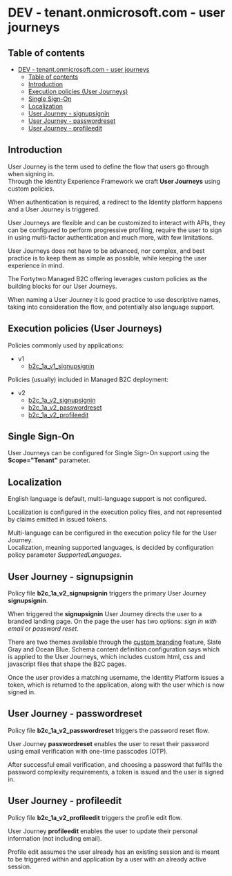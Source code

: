 # DEV - tenant.onmicrosoft.com - user journeys

## Table of contents

- [DEV - tenant.onmicrosoft.com - user journeys](#dev---tenantonmicrosoftcom---user-journeys)
  - [Table of contents](#table-of-contents)
  - [Introduction](#introduction)
  - [Execution policies (User Journeys)](#execution-policies-user-journeys)
  - [Single Sign-On](#single-sign-on)
  - [Localization](#localization)
  - [User Journey - signupsignin](#user-journey---signupsignin)
  - [User Journey - passwordreset](#user-journey---passwordreset)
  - [User Journey - profileedit](#user-journey---profileedit)

## Introduction

User Journey is the term used to define the flow that users go through when signing in.  
Through the Identity Experience Framework we craft **User Journeys** using custom policies.

When authentication is required, a redirect to the Identity platform happens and a User Journey is triggered.

User Journeys are flexible and can be customized to interact with APIs, they can be configured to perform progressive profiling, require the user to sign in using multi-factor authentication and much more, with few limitations.

User Journeys does not have to be advanced, nor complex, and best practice is to keep them as simple as possible, while keeping the user experience in mind.

The Fortytwo Managed B2C offering leverages custom policies as the building blocks for our User Journeys.  

When naming a User Journey it is good practice to use descriptive names, taking into consideration the flow, and potentially also language support.

## Execution policies (User Journeys)

Policies commonly used by applications:

- v1
  - [b2c_1a_v1_signupsignin](#user-journey---signupsignin)

Policies (usually) included in Managed B2C deployment:

- v2
  - [b2c_1a_v2_signupsignin](#user-journey---signupsignin)
  - [b2c_1a_v2_passwordreset](#user-journey---passwordreset)
  - [b2c_1a_v2_profileedit](#user-journey---profileedit)

## Single Sign-On

User Journeys can be configured for Single Sign-On support using the **Scope="Tenant"** parameter.

## Localization

English language is default, multi-language support is not configured.

Localization is configured in the execution policy files, and not represented by claims emitted in issued tokens.

Multi-language can be configured in the execution policy file for the User Journey.  
Localization, meaning supported languages, is decided by configuration policy parameter *SupportedLanguages*.

## User Journey - signupsignin

Policy file **b2c_1a_v2_signupsignin** triggers the primary User Journey **signupsignin**.

When triggered the **signupsignin** User Journey directs the user to a branded landing page. On the page the user has two options: *sign in with email* or *password reset*.

There are two themes available through the [custom branding](./d3-Custom-branding.md) feature, Slate Gray and Ocean Blue.
Schema content definition configuration says which is applied to the User Journeys, which includes custom html, css and javascript files that shape the B2C pages.

Once the user provides a matching username, the Identity Platform issues a token, which is returned to the application, along with the user which is now signed in.

## User Journey - passwordreset

Policy file **b2c_1a_v2_passwordreset** triggers the password reset flow.

User Journey **passwordreset** enables the user to reset their password using email verification with one-time passcodes (OTP).

After successful email verification, and choosing a password that fulfils the password complexity requirements, a token is issued and the user is signed in.

## User Journey - profileedit

Policy file **b2c_1a_v2_profileedit** triggers the profile edit flow.

User Journey **profileedit** enables the user to update their personal information (not including email).

Profile edit assumes the user already has an existing session and is meant to be triggered within and application by a user with an already active session.
